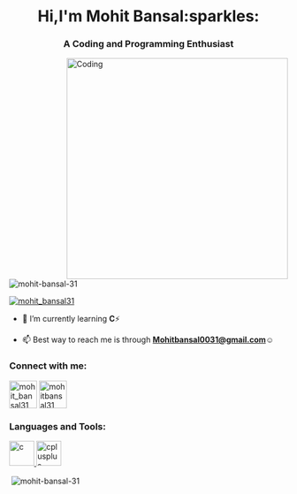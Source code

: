 <h1 align="center">Hi,I'm Mohit Bansal:sparkles:</h1>
<h3 align="center">A Coding and Programming Enthusiast</h3>
<img align="right" alt="Coding"width="400"src="https://miro.medium.com/max/1360/1*IRGHmiGsa16stedQvIaZfw.gif">
<p align="left"> <img src="https://komarev.com/ghpvc/?username=mohit-bansal-31&label=Profile%20views&color=0e75b6&style=flat" alt="mohit-bansal-31" /> </p>

<p align="left"> <a href="https://twitter.com/mohit_bansal31" target="blank"><img src="https://img.shields.io/twitter/follow/mohit_bansal31?logo=twitter&style=for-the-badge" alt="mohit_bansal31" /></a> </p>

- :seedling: I’m currently learning **C**:zap:

- :mailbox: Best way to reach me is through **Mohitbansal0031@gmail.com**:relaxed:

<h3 align="left">Connect with me:</h3>
<p align="left">
<a href="https://twitter.com/mohit_bansal31" target="blank"><img align="center" src="https://cliply.co/wp-content/uploads/2021/09/CLIPLY_372109260_TWITTER_LOGO_400.gif" alt="mohit_bansal31" height="50" width="50" /></a>
<a href="https://linkedin.com/in/mohitbansal31" target="blank"><img align="center" src="https://cliply.co/wp-content/uploads/2021/02/372102050_LINKEDIN_ICON_TRANSPARENT_1080.gif" alt="mohitbansal31" height="50" width="50" /></a>
</p>

<h3 align="left">Languages and Tools:</h3>
<p align="left"> <a href="https://www.w3schools.com/c/index.php" target="_blank" rel="noreferrer"> <img src="https://e7.pngegg.com/pngimages/465/779/png-clipart-blue-and-white-c-logo-the-c-programming-language-computer-programming-computer-icons-programmer-blue-angle.png" alt="c" width="45" height="45"/> </a> <a href="https://www.w3schools.com/cpp/" target="_blank" rel="noreferrer"> <img src="https://e7.pngegg.com/pngimages/46/626/png-clipart-c-logo-the-c-programming-language-computer-icons-computer-programming-source-code-programming-miscellaneous-template.png" alt="cplusplus" width="45" height="45"/> </a> </p>

<p>&nbsp;<img align="center" src="https://github-readme-stats.vercel.app/api?username=mohit-bansal-31&show_icons=true&locale=en" alt="mohit-bansal-31" /></p>
